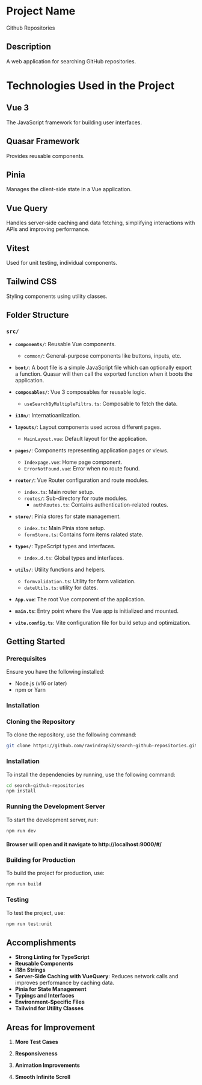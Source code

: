 # Project Name

Github Repositories

## Description

A web application for searching GitHub repositories.

# Technologies Used in the Project

## Vue 3

The JavaScript framework for building user interfaces.

## Quasar Framework

Provides reusable components.

## Pinia

Manages the client-side state in a Vue application.

## Vue Query

Handles server-side caching and data fetching, simplifying interactions with APIs and improving performance.

## Vitest

Used for unit testing, individual components.

## Tailwind CSS

Styling components using utility classes.

## Folder Structure

### `src/`

- **`components/`**: Reusable Vue components.

  - `common/`: General-purpose components like buttons, inputs, etc.

- **`boot/`**: A boot file is a simple JavaScript file which can optionally export a function. Quasar will then call the exported function when it boots the application.

- **`composables/`**: Vue 3 composables for reusable logic.

  - `useSearchByMultipleFiltrs.ts`: Composable to fetch the data.

- **`i18n/`**: Internatioanlization.

- **`layouts/`**: Layout components used across different pages.

  - `MainLayout.vue`: Default layout for the application.

- **`pages/`**: Components representing application pages or views.

  - `Indexpage.vue`: Home page component.
  - `ErrorNotFound.vue`: Error when no route found.

- **`router/`**: Vue Router configuration and route modules.

  - `index.ts`: Main router setup.
  - `routes/`: Sub-directory for route modules.
    - `authRoutes.ts`: Contains authentication-related routes.

- **`store/`**: Pinia stores for state management.

  - `index.ts`: Main Pinia store setup.
  - `formStore.ts`: Contains form items ralated state.

- **`types/`**: TypeScript types and interfaces.

  - `index.d.ts`: Global types and interfaces.

- **`utils/`**: Utility functions and helpers.

  - `formvalidation.ts`: Utility for form validation.
  - `dateUtils.ts`: utility for dates.

- **`App.vue`**: The root Vue component of the application.

- **`main.ts`**: Entry point where the Vue app is initialized and mounted.

- **`vite.config.ts`**: Vite configuration file for build setup and optimization.

## Getting Started

### Prerequisites

Ensure you have the following installed:

- Node.js (v16 or later)
- npm or Yarn

### Installation

### Cloning the Repository

To clone the repository, use the following command:

```bash
git clone https://github.com/ravindrap52/search-github-repositories.git
```

### Installation

To install the dependencies by running, use the following command:

```bash
cd search-github-repositories
npm install
```

### Running the Development Server

To start the development server, run:

```bash
npm run dev
```

#### Browser will open and it navigate to http://localhost:9000/#/

### Building for Production

To build the project for production, use:

```bash
npm run build
```

### Testing

To test the project, use:

```bash
npm run test:unit
```

## Accomplishments

- **Strong Linting for TypeScript**
- **Reusable Components**
- **i18n Strings**
- **Server-Side Caching with VueQuery**: Reduces network calls and improves performance by caching data.
- **Pinia for State Management**
- **Typings and Interfaces**
- **Environment-Specific Files**
- **Tailwind for Utility Classes**

## Areas for Improvement

1. **More Test Cases**

2. **Responsiveness**

3. **Animation Improvements**

4. **Smooth Infinite Scroll**

